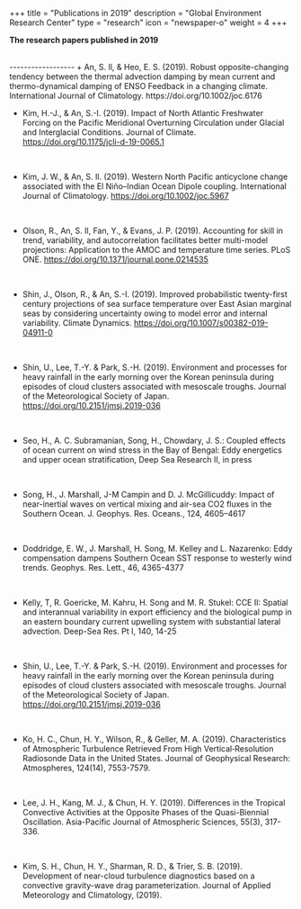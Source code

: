 +++
title = "Publications in 2019"
description = "Global Environment Research Center"
type = "research"
icon = "newspaper-o"
weight = 4
+++

**The research papers published in 2019**
<!--more-->
<br>
------------------
+ An, S. Il, & Heo, E. S. (2019). Robust opposite-changing tendency between the thermal advection damping by mean current and thermo-dynamical damping of ENSO Feedback in a changing climate. International Journal of Climatology. https://doi.org/10.1002/joc.6176

<br>

+ Kim, H.-J., & An, S.-I. (2019). Impact of North Atlantic Freshwater Forcing on the Pacific Meridional Overturning Circulation under Glacial and Interglacial Conditions. Journal of Climate. https://doi.org/10.1175/jcli-d-19-0065.1

<br>

+ Kim, J. W., & An, S. Il. (2019). Western North Pacific anticyclone change associated with the El Niño–Indian Ocean Dipole coupling. International Journal of Climatology. https://doi.org/10.1002/joc.5967

<br>

+ Olson, R., An, S. Il, Fan, Y., & Evans, J. P. (2019). Accounting for skill in trend, variability, and autocorrelation facilitates better multi-model projections: Application to the AMOC and temperature time series. PLoS ONE. https://doi.org/10.1371/journal.pone.0214535

<br>

+ Shin, J., Olson, R., & An, S.-I. (2019). Improved probabilistic twenty-first century projections of sea surface temperature over East Asian marginal seas by considering uncertainty owing to model error and internal variability. Climate Dynamics. https://doi.org/10.1007/s00382-019-04911-0

<br>

+ Shin, U., Lee, T.-Y. & Park, S.-H. (2019). Environment and processes for heavy rainfall in the early morning over the Korean peninsula during episodes of cloud clusters associated with mesoscale troughs. Journal of the Meteorological Society of Japan. https://doi.org/10.2151/jmsj.2019-036

<br>

+ Seo, H., A. C. Subramanian, Song, H., Chowdary, J. S.: Coupled effects of ocean current on wind stress in the Bay of Bengal: Eddy energetics and upper ocean stratification, Deep Sea Research II, in press

<br>

+ Song, H., J. Marshall, J-M Campin and D. J. McGillicuddy: Impact of near-inertial waves on vertical mixing and air-sea CO2 fluxes in the Southern Ocean. J. Geophys. Res. Oceans., 124, 4605–4617

<br>

+ Doddridge, E. W., J. Marshall, H. Song, M. Kelley and L. Nazarenko: Eddy compensation dampens Southern Ocean SST response to westerly wind trends. Geophys. Res. Lett., 46, 4365-4377

<br>

+ Kelly, T, R. Goericke, M. Kahru, H. Song and M. R. Stukel: CCE II: Spatial and interannual variability in export efficiency and the biological pump in an eastern boundary current upwelling system with substantial lateral advection. Deep-Sea Res. Pt I, 140, 14-25

<br>

+ Shin, U., Lee, T.-Y. & Park, S.-H. (2019). Environment and processes for heavy rainfall in the early morning over the Korean peninsula during episodes of cloud clusters associated with mesoscale troughs. Journal of the Meteorological Society of Japan. https://doi.org/10.2151/jmsj.2019-036

<br>

+ Ko, H. C., Chun, H. Y., Wilson, R., & Geller, M. A. (2019). Characteristics of Atmospheric Turbulence Retrieved From High Vertical‐Resolution Radiosonde Data in the United States. Journal of Geophysical Research: Atmospheres, 124(14), 7553-7579.

<br>

+ Lee, J. H., Kang, M. J., & Chun, H. Y. (2019). Differences in the Tropical Convective Activities at the Opposite Phases of the Quasi-Biennial Oscillation. Asia-Pacific Journal of Atmospheric Sciences, 55(3), 317-336.

<br>

+ Kim, S. H., Chun, H. Y., Sharman, R. D., & Trier, S. B. (2019). Development of near-cloud turbulence diagnostics based on a convective gravity-wave drag parameterization. Journal of Applied Meteorology and Climatology, (2019).

<br>
